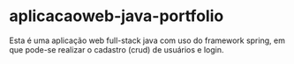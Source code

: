 # aplicacaoweb-java-portfolio
Esta é uma aplicação web full-stack java com uso do framework spring, em que pode-se realizar o cadastro (crud) de usuários e login.
